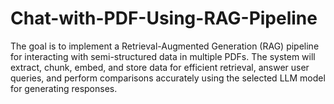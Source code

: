 # Chat-with-PDF-Using-RAG-Pipeline
The goal is to implement a Retrieval-Augmented Generation (RAG) pipeline for interacting with semi-structured data in multiple PDFs. The system will extract, chunk, embed, and store data for efficient retrieval, answer user queries, and perform comparisons accurately using the selected LLM model for generating responses.
